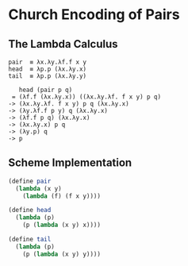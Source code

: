 # Church Encoding of Pairs

## The Lambda Calculus

```
pair  ≡ λx.λy.λf.f x y
head  ≡ λp.p (λx.λy.x)
tail  ≡ λp.p (λx.λy.y)

   head (pair p q)
 = (λf.f (λx.λy.x)) ((λx.λy.λf. f x y) p q)
-> (λx.λy.λf. f x y) p q (λx.λy.x)
-> (λy.λf.f p y) q (λx.λy.x)
-> (λf.f p q) (λx.λy.x)
-> (λx.λy.x) p q
-> (λy.p) q
-> p
```

## Scheme Implementation

```scheme
(define pair
  (lambda (x y)
    (lambda (f) (f x y))))

(define head
  (lambda (p)
    (p (lambda (x y) x))))

(define tail
  (lambda (p)
    (p (lambda (x y) y))))
```
